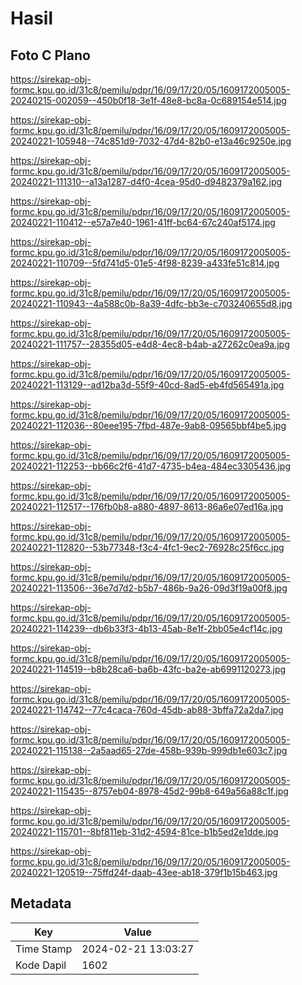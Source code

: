 # Hasil

## Foto C Plano

https://sirekap-obj-formc.kpu.go.id/31c8/pemilu/pdpr/16/09/17/20/05/1609172005005-20240215-002059--450b0f18-3e1f-48e8-bc8a-0c689154e514.jpg

https://sirekap-obj-formc.kpu.go.id/31c8/pemilu/pdpr/16/09/17/20/05/1609172005005-20240221-105948--74c851d9-7032-47d4-82b0-e13a46c9250e.jpg

https://sirekap-obj-formc.kpu.go.id/31c8/pemilu/pdpr/16/09/17/20/05/1609172005005-20240221-111310--a13a1287-d4f0-4cea-95d0-d9482379a162.jpg

https://sirekap-obj-formc.kpu.go.id/31c8/pemilu/pdpr/16/09/17/20/05/1609172005005-20240221-110412--e57a7e40-1961-41ff-bc64-67c240af5174.jpg

https://sirekap-obj-formc.kpu.go.id/31c8/pemilu/pdpr/16/09/17/20/05/1609172005005-20240221-110709--5fd741d5-01e5-4f98-8239-a433fe51c814.jpg

https://sirekap-obj-formc.kpu.go.id/31c8/pemilu/pdpr/16/09/17/20/05/1609172005005-20240221-110943--4a588c0b-8a39-4dfc-bb3e-c703240655d8.jpg

https://sirekap-obj-formc.kpu.go.id/31c8/pemilu/pdpr/16/09/17/20/05/1609172005005-20240221-111757--28355d05-e4d8-4ec8-b4ab-a27262c0ea9a.jpg

https://sirekap-obj-formc.kpu.go.id/31c8/pemilu/pdpr/16/09/17/20/05/1609172005005-20240221-113129--ad12ba3d-55f9-40cd-8ad5-eb4fd565491a.jpg

https://sirekap-obj-formc.kpu.go.id/31c8/pemilu/pdpr/16/09/17/20/05/1609172005005-20240221-112036--80eee195-7fbd-487e-9ab8-09565bbf4be5.jpg

https://sirekap-obj-formc.kpu.go.id/31c8/pemilu/pdpr/16/09/17/20/05/1609172005005-20240221-112253--bb66c2f6-41d7-4735-b4ea-484ec3305436.jpg

https://sirekap-obj-formc.kpu.go.id/31c8/pemilu/pdpr/16/09/17/20/05/1609172005005-20240221-112517--176fb0b8-a880-4897-8613-86a6e07ed16a.jpg

https://sirekap-obj-formc.kpu.go.id/31c8/pemilu/pdpr/16/09/17/20/05/1609172005005-20240221-112820--53b77348-f3c4-4fc1-9ec2-76928c25f6cc.jpg

https://sirekap-obj-formc.kpu.go.id/31c8/pemilu/pdpr/16/09/17/20/05/1609172005005-20240221-113506--36e7d7d2-b5b7-486b-9a26-09d3f19a00f8.jpg

https://sirekap-obj-formc.kpu.go.id/31c8/pemilu/pdpr/16/09/17/20/05/1609172005005-20240221-114239--db6b33f3-4b13-45ab-8e1f-2bb05e4cf14c.jpg

https://sirekap-obj-formc.kpu.go.id/31c8/pemilu/pdpr/16/09/17/20/05/1609172005005-20240221-114519--b8b28ca6-ba6b-43fc-ba2e-ab6991120273.jpg

https://sirekap-obj-formc.kpu.go.id/31c8/pemilu/pdpr/16/09/17/20/05/1609172005005-20240221-114742--77c4caca-760d-45db-ab88-3bffa72a2da7.jpg

https://sirekap-obj-formc.kpu.go.id/31c8/pemilu/pdpr/16/09/17/20/05/1609172005005-20240221-115138--2a5aad65-27de-458b-939b-999db1e603c7.jpg

https://sirekap-obj-formc.kpu.go.id/31c8/pemilu/pdpr/16/09/17/20/05/1609172005005-20240221-115435--8757eb04-8978-45d2-99b8-649a56a88c1f.jpg

https://sirekap-obj-formc.kpu.go.id/31c8/pemilu/pdpr/16/09/17/20/05/1609172005005-20240221-115701--8bf811eb-31d2-4594-81ce-b1b5ed2e1dde.jpg

https://sirekap-obj-formc.kpu.go.id/31c8/pemilu/pdpr/16/09/17/20/05/1609172005005-20240221-120519--75ffd24f-daab-43ee-ab18-379f1b15b463.jpg


## Metadata

| Key        | Value               |
| ---------- | ------------------- |
| Time Stamp | 2024-02-21 13:03:27 |
| Kode Dapil | 1602                |



